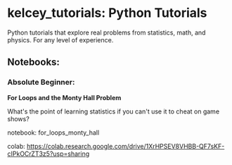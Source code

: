 # kelcey_tutorials: Python Tutorials 
Python tutorials that explore real problems from statistics, math, and physics. For any level of experience. 

## Notebooks:

### Absolute Beginner:

**For Loops and the Monty Hall Problem**

What's the point of learning statistics if you can't use it to cheat on game shows?

notebook: for_loops_monty_hall

colab: https://colab.research.google.com/drive/1XrHPSEV8VHBB-QF7sKF-cIPkOCrZT3z5?usp=sharing

